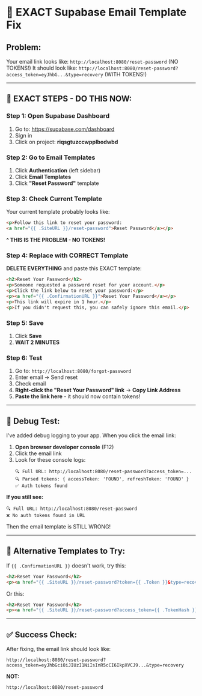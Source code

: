 # 🚨 EXACT Supabase Email Template Fix

## **Problem:** 
Your email link looks like: `http://localhost:8080/reset-password` (NO TOKENS!)
It should look like: `http://localhost:8080/reset-password?access_token=eyJhbG...&type=recovery` (WITH TOKENS!)

---

## **🔧 EXACT STEPS - DO THIS NOW:**

### **Step 1: Open Supabase Dashboard**
1. Go to: https://supabase.com/dashboard
2. Sign in 
3. Click on project: **riqsgtuzccwpplbodwbd**

### **Step 2: Go to Email Templates**
1. Click **Authentication** (left sidebar)
2. Click **Email Templates**
3. Click **"Reset Password"** template

### **Step 3: Check Current Template**
Your current template probably looks like:
```html
<p>Follow this link to reset your password: 
<a href="{{ .SiteURL }}/reset-password">Reset Password</a></p>
```
**^ THIS IS THE PROBLEM - NO TOKENS!**

### **Step 4: Replace with CORRECT Template**
**DELETE EVERYTHING** and paste this EXACT template:

```html
<h2>Reset Your Password</h2>
<p>Someone requested a password reset for your account.</p>
<p>Click the link below to reset your password:</p>
<p><a href="{{ .ConfirmationURL }}">Reset Your Password</a></p>
<p>This link will expire in 1 hour.</p>
<p>If you didn't request this, you can safely ignore this email.</p>
```

### **Step 5: Save**
1. Click **Save** 
2. **WAIT 2 MINUTES**

### **Step 6: Test**
1. Go to: `http://localhost:8080/forgot-password`
2. Enter email → Send reset
3. Check email
4. **Right-click the "Reset Your Password" link** → **Copy Link Address**
5. **Paste the link here** - it should now contain tokens!

---

## **🧪 Debug Test:**

I've added debug logging to your app. When you click the email link:

1. **Open browser developer console** (F12)
2. Click the email link
3. Look for these console logs:
   ```
   🔍 Full URL: http://localhost:8080/reset-password?access_token=...
   🔍 Parsed tokens: { accessToken: 'FOUND', refreshToken: 'FOUND' }
   ✅ Auth tokens found
   ```

**If you still see:**
```
🔍 Full URL: http://localhost:8080/reset-password
❌ No auth tokens found in URL
```

Then the email template is STILL WRONG!

---

## **🚀 Alternative Templates to Try:**

If `{{ .ConfirmationURL }}` doesn't work, try this:

```html
<h2>Reset Your Password</h2>
<p><a href="{{ .SiteURL }}/reset-password?token={{ .Token }}&type=recovery">Reset Password</a></p>
```

Or this:
```html
<h2>Reset Your Password</h2>
<p><a href="{{ .SiteURL }}/reset-password?access_token={{ .TokenHash }}&type=recovery">Reset Password</a></p>
```

---

## **✅ Success Check:**
After fixing, the email link should look like:
```
http://localhost:8080/reset-password?access_token=eyJhbGciOiJIUzI1NiIsInR5cCI6IkpXVCJ9...&type=recovery
```

**NOT:**
```
http://localhost:8080/reset-password
```

